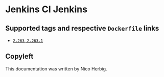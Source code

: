# Jenkins CI Jenkins

## Supported tags and respective `Dockerfile` links

 * [`2.263`, `2.263.1`](https://github.com/nicoherbigio/docker-jenkinsci-jenkins/blob/master/2.263/debian/default/Dockerfile)

## Copyleft

This documentation was written by Nico Herbig.
